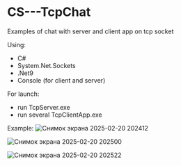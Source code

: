 # CS---TcpChat
Examples of chat with server and client app on tcp socket

Using:
- C#
- System.Net.Sockets
- .Net9
- Console (for client and server)

For launch:
- run TcpServer.exe
- run several TcpClientApp.exe 


Example:
![Снимок экрана 2025-02-20 202412](https://github.com/user-attachments/assets/2cc137e5-6c59-4233-9663-a139f28da4a7)

![Снимок экрана 2025-02-20 202500](https://github.com/user-attachments/assets/2b782b24-181a-4b2f-8683-2aa6aa93e1fa)

![Снимок экрана 2025-02-20 202522](https://github.com/user-attachments/assets/ab325a54-ff1f-41cb-a052-2ac386ff75d8)
